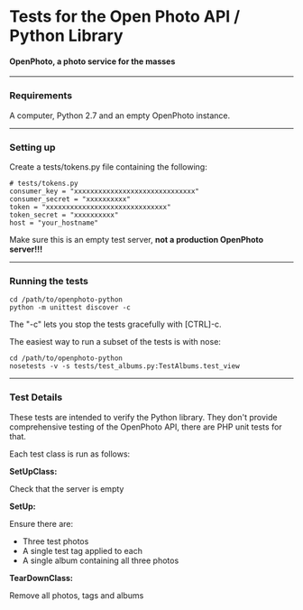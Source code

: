 Tests for the Open Photo API / Python Library
=======================
#### OpenPhoto, a photo service for the masses

----------------------------------------
<a name="requirements"></a>
### Requirements
A computer, Python 2.7 and an empty OpenPhoto instance.

---------------------------------------
<a name="setup"></a>
### Setting up 

Create a tests/tokens.py file containing the following:

    # tests/tokens.py
    consumer_key = "xxxxxxxxxxxxxxxxxxxxxxxxxxxxxx"
    consumer_secret = "xxxxxxxxxx"
    token = "xxxxxxxxxxxxxxxxxxxxxxxxxxxxxx"
    token_secret = "xxxxxxxxxx"
    host = "your_hostname"

Make sure this is an empty test server, **not a production OpenPhoto server!!!**

---------------------------------------
<a name="running"></a>
### Running the tests

    cd /path/to/openphoto-python
    python -m unittest discover -c

The "-c" lets you stop the tests gracefully with \[CTRL\]-c.

The easiest way to run a subset of the tests is with nose:

    cd /path/to/openphoto-python
    nosetests -v -s tests/test_albums.py:TestAlbums.test_view

---------------------------------------
<a name="test_details"></a>
### Test Details

These tests are intended to verify the Python library. They don't provide comprehensive testing of the OpenPhoto API, there are PHP unit tests for that.

Each test class is run as follows:

**SetUpClass:**

Check that the server is empty

**SetUp:**

Ensure there are:

 * Three test photos
 * A single test tag applied to each
 * A single album containing all three photos

**TearDownClass:**

Remove all photos, tags and albums
